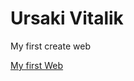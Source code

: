 # Ursaki Vitalik
My first create web

[My first Web](https://vetalin4ik.github.io/GetHub/Index.html/ "Мой первый загруженный сайт")
